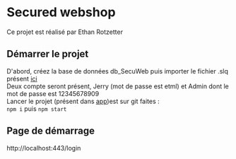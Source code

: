 # Secured webshop
Ce projet est réalisé par Ethan Rotzetter

## Démarrer le projet
D'abord, créez la base de données db_SecuWeb puis importer le fichier .slq présent <a href="https://github.com/EthanRotzette/secured_webshop/tree/main/Import_SQL">ici</a> <br /> Deux compte seront présent, Jerry (mot de passe est etml) et Admin dont le mot de passe est 12345678909
<br />Lancer le projet (présent dans <a href="https://github.com/EthanRotzette/secured_webshop/tree/main/app">app</a>)est sur git faites :
<br />`npm i` puis `npm start` 

## Page de démarrage
http://localhost:443/login
